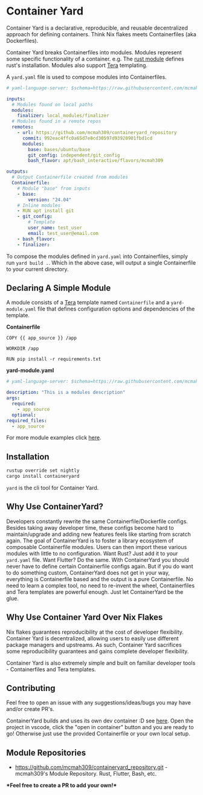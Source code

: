 # Container Yard

Container Yard is a declarative, reproducible, and reusable decentralized approach for defining containers. Think Nix flakes meets Containerfiles (aka Dockerfiles).

Container Yard breaks Containerfiles into modules. Modules represent some specific functionality of a container. e.g. The [rust module](https://github.com/mcmah309/containeryard_repository/tree/master/apt/rust/base) defines rust's installation. Modules also support [Tera](https://keats.github.io/tera/docs/) templating.

A `yard.yaml` file is used to compose modules into Containerfiles.
```yaml
# yaml-language-server: $schema=https://raw.githubusercontent.com/mcmah309/containeryard/master/src/schemas/yard-schema.json

inputs:
  # Modules found on local paths
  modules:
    finalizer: local_modules/finalizer
  # Modules found in a remote repos
  remotes:
    - url: https://github.com/mcmah309/containeryard_repository
      commit: 992eac4ffc0a65d7e8cd30597d93920901fbd1cd
      modules:
        base: bases/ubuntu/base
        git_config: independent/git_config
        bash_flavor: apt/bash_interactive/flavors/mcmah309

outputs:
  # Output Containerfile created from modules
  Containerfile:
    # Module "base" from inputs
    - base:
        version: "24.04"
    # Inline modules
    - RUN apt install git
    - git_config:
        # Template
        user_name: test_user
        email: test_user@email.com
    - bash_flavor:
    - finalizer:
```

To compose the modules defined in `yard.yaml` into Containerfiles, simply run `yard build .`.
Which in the above case, will output a single Containerfile to your current directory.

## Declaring A Simple Module

A module consists of a [Tera](https://keats.github.io/tera/docs/) template named `Containerfile` and a `yard-module.yaml` file 
that defines configuration options and dependencies of the template.

**Containerfile**
```Containerfile
COPY {{ app_source }} /app

WORKDIR /app

RUN pip install -r requirements.txt
```
**yard-module.yaml**
```yaml
# yaml-language-server: $schema=https://raw.githubusercontent.com/mcmah309/containeryard/master/src/schemas/yard-module-schema.json

description: "This is a modules description"
args:
  required:
    - app_source
  optional:
required_files:
  - app_source
```

For more module examples click [here](https://github.com/mcmah309/containeryard_repository/tree/master).

## Installation
```bash
rustup override set nightly
cargo install containeryard
```
`yard` is the cli tool for Container Yard.

## Why Use ContainerYard?

Developers constantly rewrite the same Containerfile/Dockerfile configs. Besides taking away developer time, 
these configs become hard to maintain/upgrade and adding new features feels like starting from scratch again.
The goal of ContainerYard is to foster a library ecosystem of composable Containerfile modules. Users
can then import these various modules with little to no configuration. Want Rust? Just add it to your `yard.yaml` file.
Want Flutter? Do the same. With ContainerYard you should never have to define certain Containerfile configs again. But
if you do want to do something custom, ContainerYard does not get in your way, everything is Containerfile based 
and the output is a pure Containerfile. No need to learn a complex tool, no need to re-invent the wheel, Containerfiles 
and Tera templates are powerful enough. Just let ContainerYard be the glue.

## Why Use Container Yard Over Nix Flakes

Nix flakes guarantees reproducibility at the cost of developer flexibility. Container Yard is decentralized, allowing users to easily use different package managers and upstreams. As such, Container Yard sacrifices some reproducibility guarantees and gains complete developer flexibility.

Container Yard is also extremely simple and built on familiar developer tools - Containerfiles and Tera templates.

## Contributing

Feel free to open an issue with any suggestions/ideas/bugs you may have and/or create PR's.

ContainerYard builds and uses its own dev container :D see [here](https://github.com/mcmah309/containeryard/tree/master/.devcontainer).
Open the project in vscode, click the "open in container" button and you are ready to go! Otherwise just use the provided Containerfile or your own local setup.


## Module Repositories

- <https://github.com/mcmah309/containeryard_repository.git> - mcmah309's Module Repository. Rust, Flutter, Bash, etc.

**\*Feel free to create a PR to add your own!\***

